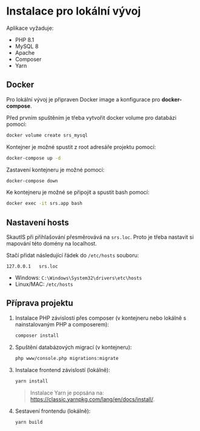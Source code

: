 # Instalace pro lokální vývoj

Aplikace vyžaduje:
- PHP 8.1
- MySQL 8
- Apache
- Composer
- Yarn

## Docker
Pro lokální vývoj je připraven Docker image a konfigurace pro **docker-compose**.

Před prvním spuštěním je třeba vytvořit docker volume pro databázi pomocí:

```bash
docker volume create srs_mysql
```

Kontejner je možné spustit z root adresáře projektu pomocí:

```bash
docker-compose up -d
```

Zastavení kontejneru je možné pomocí:

```bash
docker-compose down
```


Ke kontejneru je možné se připojit a spustit bash pomocí:

```bash
docker exec -it srs.app bash
```

## Nastavení hosts
SkautIS při přihlašování přesměrovává na `srs.loc`.
Proto je třeba nastavit si mapování této domény na localhost.

Stačí přidat následující řádek do `/etc/hosts` souboru: 

```
127.0.0.1   srs.loc
```

- Windows: `C:\Windows\System32\drivers\etc\hosts`
- Linux/MAC: `/etc/hosts`

## Příprava projektu
1. Instalace PHP závislostí přes composer (v kontejneru nebo lokálně s nainstalovaným PHP a composerem):
   ```bash
   composer install
   ```
2. Spuštění databázových migrací (v kontejneru):
   ```bash
   php www/console.php migrations:migrate
   ```
3. Instalace frontend závislostí (lokálně):
   ```bash
   yarn install
   ```
   > Instalace Yarn je popsána na: https://classic.yarnpkg.com/lang/en/docs/install/.
4. Sestavení frontendu (lokálně):
   ```bash
   yarn build
   ```   
